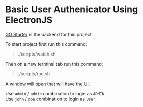 # Basic User Authenicator Using ElectronJS

[GO Starter](https://github.com/datumbrain/go-chi-starter) is the backend for this project.

To start project first run this command:

> ./scripts/watch.sh <br>

Then on a new terminal tab run this command:

> ./scripts/run.sh

A window will open that will have the UI.

Use `admin` / `admin` combination to login as `ADMIN`. 
<br>
Use `john` / `doe` combination to login as `User`.
